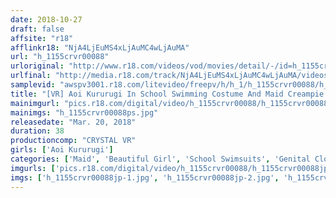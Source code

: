 ```yaml
---
date: 2018-10-27
draft: false
affsite: "r18"
afflinkr18: "NjA4LjEuMS4xLjAuMC4wLjAuMA"
url: "h_1155crvr00088"
urloriginal: "http://www.r18.com/videos/vod/movies/detail/-/id=h_1155crvr00088"
urlfinal: "http://media.r18.com/track/NjA4LjEuMS4xLjAuMC4wLjAuMA/videos/vod/movies/detail/-/id=h_1155crvr00088"
samplevid: "awspv3001.r18.com/litevideo/freepv/h/h_1/h_1155crvr00088/h_1155crvr00088_dmb_w.mp4"
title: "[VR] Aoi Kururugi In School Swimming Costume And Maid Creampie SEX! My Slave Maid Worships My Cock On A Daily Basis."
mainimgurl: "pics.r18.com/digital/video/h_1155crvr00088/h_1155crvr00088ps.jpg"
mainimgs: "h_1155crvr00088ps.jpg"
releasedate: "Mar. 20, 2018"
duration: 38
productioncomp: "CRYSTAL VR"
girls: ['Aoi Kururugi']
categories: ['Maid', 'Beautiful Girl', 'School Swimsuits', 'Genital Close-Up', 'Featured Actress', 'Cowgirl', 'Creampie', 'VR Exclusive']
imgurls: ['pics.r18.com/digital/video/h_1155crvr00088/h_1155crvr00088jp-1.jpg', 'pics.r18.com/digital/video/h_1155crvr00088/h_1155crvr00088jp-2.jpg', 'pics.r18.com/digital/video/h_1155crvr00088/h_1155crvr00088jp-3.jpg', 'pics.r18.com/digital/video/h_1155crvr00088/h_1155crvr00088jp-4.jpg', 'pics.r18.com/digital/video/h_1155crvr00088/h_1155crvr00088jp-5.jpg', 'pics.r18.com/digital/video/h_1155crvr00088/h_1155crvr00088jp-6.jpg', 'pics.r18.com/digital/video/h_1155crvr00088/h_1155crvr00088jp-7.jpg', 'pics.r18.com/digital/video/h_1155crvr00088/h_1155crvr00088jp-8.jpg', 'pics.r18.com/digital/video/h_1155crvr00088/h_1155crvr00088jp-9.jpg', 'pics.r18.com/digital/video/h_1155crvr00088/h_1155crvr00088jp-10.jpg', 'pics.r18.com/digital/video/h_1155crvr00088/h_1155crvr00088jp-11.jpg', 'pics.r18.com/digital/video/h_1155crvr00088/h_1155crvr00088jp-12.jpg', 'pics.r18.com/digital/video/h_1155crvr00088/h_1155crvr00088jp-13.jpg', 'pics.r18.com/digital/video/h_1155crvr00088/h_1155crvr00088jp-14.jpg', 'pics.r18.com/digital/video/h_1155crvr00088/h_1155crvr00088jp-15.jpg', 'pics.r18.com/digital/video/h_1155crvr00088/h_1155crvr00088jp-16.jpg', 'pics.r18.com/digital/video/h_1155crvr00088/h_1155crvr00088jp-17.jpg', 'pics.r18.com/digital/video/h_1155crvr00088/h_1155crvr00088jp-18.jpg', 'pics.r18.com/digital/video/h_1155crvr00088/h_1155crvr00088jp-19.jpg', 'pics.r18.com/digital/video/h_1155crvr00088/h_1155crvr00088jp-20.jpg']
imgs: ['h_1155crvr00088jp-1.jpg', 'h_1155crvr00088jp-2.jpg', 'h_1155crvr00088jp-3.jpg', 'h_1155crvr00088jp-4.jpg', 'h_1155crvr00088jp-5.jpg', 'h_1155crvr00088jp-6.jpg', 'h_1155crvr00088jp-7.jpg', 'h_1155crvr00088jp-8.jpg', 'h_1155crvr00088jp-9.jpg', 'h_1155crvr00088jp-10.jpg', 'h_1155crvr00088jp-11.jpg', 'h_1155crvr00088jp-12.jpg', 'h_1155crvr00088jp-13.jpg', 'h_1155crvr00088jp-14.jpg', 'h_1155crvr00088jp-15.jpg', 'h_1155crvr00088jp-16.jpg', 'h_1155crvr00088jp-17.jpg', 'h_1155crvr00088jp-18.jpg', 'h_1155crvr00088jp-19.jpg', 'h_1155crvr00088jp-20.jpg']
---
```


